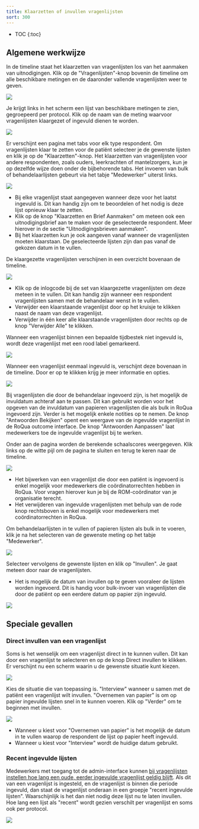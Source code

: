 ```yaml
---
title: Klaarzetten of invullen vragenlijsten
sort: 300
---
```


* TOC
{:toc}

## Algemene werkwijze

In de timeline staat het klaarzetten van vragenlijsten los van het aanmaken van uitnodigingen. Klik op de "Vragenlijsten"-knop bovenin de timeline om alle beschikbare metingen en de daaronder vallende vragenlijsten weer te geven.

<img src="/assets/images/screenshots/dossier_quests0.png" />

Je krijgt links in het scherm een lijst van beschikbare metingen te zien, gegroepeerd per protocol. Klik op de naam van de meting waarvoor vragenlijsten klaargezet of ingevuld dienen te worden.

<img src="/assets/images/screenshots/dossier_quests1.png" />

Er verschijnt een pagina met tabs voor elk type respondent. Om vragenlijsten klaar te zetten voor de patiënt selecteer je de gewenste lijsten en klik je op de "Klaarzetten"-knop. Het klaarzetten van vragenlijsten voor andere respondenten, zoals ouders, leerkrachten of mantelzorgers, kun je op dezelfde wijze doen onder de bijbehorende tabs.  Het invoeren van bulk of behandelaarlijsten gebeurt via het tabje "Medewerker" uiterst links.

<img src="/assets/images/screenshots/dossier_quests3.png" />

<ul class="hints">
  <li> Bij elke vragenlijst staat aangegeven wanneer deze voor het laatst ingevuld is. Dit kan handig zijn om te beoordelen of het nodig is deze lijst opnieuw klaar te zetten.</li>
  <li> Klik op de knop "Klaarzetten en Brief Aanmaken" om meteen ook een uitnodigingsbrief aan te maken voor de geselecteerde respondent. Meer hierover in de sectie "Uitnodigingsbrieven aanmaken".</li>
  <li> Bij het klaarzetten kun je ook aangeven vanaf wanneer de vragenlijsten moeten klaarstaan. De geselecteerde lijsten zijn dan pas vanaf de gekozen datum in te vullen.</li>
</ul>

De klaargezette vragenlijsten verschijnen in een overzicht bovenaan de timeline.

<img src="/assets/images/screenshots/dossier_quests4.png" />

<ul class="hints">
  <li> Klik op de inlogcode bij de set van klaargezette vragenlijsten om deze meteen in te vullen. Dit kan handig zijn wanneer een respondent vragenlijsten samen met de behandelaar wenst in te vullen.</li>
  <li> Verwijder een klaarstaande vragenlijst door op het kruisje te klikken naast de naam van deze vragenlijst.</li>
  <li> Verwijder in één keer alle klaarstaande vragenlijsten door rechts op de knop "Verwijder Alle" te klikken.</li>
</ul>

Wanneer een vragenlijst binnen een bepaalde tijdbestek niet ingevuld is, wordt deze vragenlijst met een rood label gemarkeerd.

<img src="/assets/images/screenshots/dossier_quests4a.png" />

Wanneer een vragenlijst eenmaal ingevuld is, verschijnt deze bovenaan in de timeline. Door er op te klikken krijg je meer informatie en opties.

<img src="/assets/images/screenshots/dossier_quests5.png" />

Bij vragenlijsten die door de behandelaar ingevoerd zijn, is het mogelijk de invuldatum achteraf aan te passen. Dit kan gebruikt worden voor het opgeven van de invuldatum van papieren vragenlijsten die als bulk in RoQua ingevoerd zijn. Verder is het mogelijk enkele notities op te nemen. De knop "Antwoorden Bekijken" opent een weergave van de ingevulde vragenlijst in de RoQua outcome interface. De knop "Antwoorden Aanpassen" laat medewerkers toe de ingevulde vragenlijst bij te werken.

Onder aan de pagina worden de berekende schaalscores weergegeven. Klik links op de witte pijl om de pagina te sluiten en terug te keren naar de timeline.

<img src="/assets/images/screenshots/dossier_answers_edit1.png" />

<ul class="hints">
  <li> Het bijwerken van een vragenlijst die door een patiënt is ingevoerd is enkel mogelijk voor medewerkers die coördinatorrechten hebben in RoQua. Voor vragen hierover kun je bij de ROM-coördinator van je organisatie terecht.</li>
  <li> Het verwijderen van ingevulde vragenlijsten met behulp van de rode knop rechtsboven is enkel mogelijk voor medewerkers met coördinatorrechten in RoQua.</li>
</ul>

Om behandelaarlijsten in te vullen of papieren lijsten als bulk in te voeren, klik je na het selecteren van de gewenste meting op het tabje "Medewerker".

<img src="/assets/images/screenshots/dossier_quests1a.png" />

Selecteer vervolgens de gewenste lijsten en klik op "Invullen". Je gaat meteen door naar de vragenlijsten.

<ul class="hints hints-sidebar">
  <li> Het is mogelijk de datum van invullen op te geven vooraleer de lijsten worden ingevoerd. Dit is handig voor bulk-invoer van vragenlijsten die door de patiënt op een eerdere datum op papier zijn ingevuld.</li>
</ul>

<img src="/assets/images/screenshots/dossier_quests1b.png" />


## Speciale gevallen

### Direct invullen van een vragenlijst

Soms is het wenselijk om een vragenlijst direct in te kunnen vullen. Dit kan door een vragenlijst te selecteren en op de knop Direct invullen te klikken. Er verschijnt nu een scherm waarin u de gewenste situatie kunt kiezen.

<img src="/assets/images/screenshots/dossier_quests11.png" />

Kies de situatie die van toepassing is. "Interview" wanneer u samen met de patiënt een vragenlijst wilt invullen. "Overnemen van papier" is om op papier ingevulde lijsten snel in te kunnen voeren. Klik op "Verder" om te beginnen met invullen.

<img src="/assets/images/screenshots/dossier_quests11.png" />

<ul class="hints hints-sidebar">
  <li> Wanneer u kiest voor "Overnemen van papier" is het mogelijk de datum in te vullen waarop de respondent de lijst op papier heeft ingevuld.</li>
  <li> Wanneer u kiest voor "Interview" wordt de huidige datum gebruikt.</li>
</ul>

### Recent ingevulde lijsten

Medewerkers met toegang tot de admin-interface kunnen [bij vragenlijsten instellen hoe lang een oude, eerder ingevulde vragenlijst geldig blijft](/rom_manual/admin/rom_config/protocols/#tijdspanne). Als dit van een vragenlijst is ingesteld, en de vragenlijst is binnen die periode ingevuld, dan staat de vragenlijst onderaan in een groepje "recent ingevulde lijsten". Waarschijnlijk is het dan niet nodig deze lijst nu te laten invullen. Hoe lang een lijst als "recent" wordt gezien verschilt per vragenlijst en soms ook per protocol.

<img src="/assets/images/screenshots/epd_recently_answered_questionnaires.png" />
